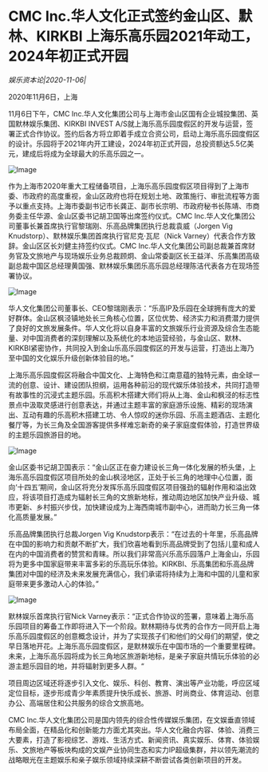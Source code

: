 # CMC Inc.华人文化正式签约金山区、默林、KIRKBI 上海乐高乐园2021年动工，2024年初正式开园

*娱乐资本论|2020-11-06|*

2020年11月6日，上海

11月6日下午，CMC Inc.华人文化集团公司与上海市金山区国有企业城投集团、英国默林娱乐集团、KIRKBI INVEST A/S就上海乐高乐园度假区的开发与运营，签署正式合作协议。签约后各方将立即着手成立合资公司，启动上海乐高乐园度假区的设计。乐园将于2021年内开工建设，2024年初正式开园，总投资额达5.5亿美元，建成后将成为全球最大的乐高乐园之一。

![Image](http://static.ylzbl.com/uploads/ueditor/php/upload/image/20201106/1604664623216996.png)

作为上海市2020年重大工程储备项目，上海乐高乐园度假区项目得到了上海市委、市政府的高度重视，金山区政府也将在规划土地、政策施行、审批流程等方面予以重点支持。上海市委副书记市长龚正、副市长宗明、市政府秘书长陈靖、市商务委主任华源、金山区委书记胡卫国等出席签约仪式。CMC Inc.华人文化集团公司董事长兼首席执行官黎瑞刚、乐高品牌集团执行总裁袁威（Jorgen Vig Knudstorp）、默林娱乐集团首席执行官尼克·瓦尼（Nick Varney）代表合作方致辞。金山区区长刘健主持签约仪式。CMC Inc.华人文化集团公司副总裁兼首席财务官及文旅地产与现场娱乐业务总裁顾炯、金山常委副区长王益洋、乐高集团高级副总裁中国区总经理黄国强、默林娱乐集团乐高乐园总经理陈洁代表各方在现场签署协议。

![Image](http://static.ylzbl.com/uploads/ueditor/php/upload/image/20201106/1604664628291535.png)

华人文化集团公司董事长、CEO黎瑞刚表示：“乐高IP及乐园在全球拥有庞大的爱好群体。金山区枫泾镇地处长三角核心位置，区位优势、经济实力和消费潜力提供了良好的文旅发展条件。华人文化将以自身丰富的文旅娱乐行业资源及综合生态能量、对中国消费者的深刻理解以及系统化的本地运营经验，与金山区、默林、KIRKBI紧密协作，共同投入到金山乐高乐园度假区的开发与运营，打造出上海乃至中国的文化娱乐升级创新体验目的地。”

上海乐高乐园度假区将融合中国文化、上海特色和江南意蕴的独特元素，由全球一流的创意、设计、建设团队担纲，运用各种前沿的现代娱乐体验技术，共同打造带有故事性的沉浸式主题乐园。乐高积木搭建大师们将从上海、金山和枫泾的标志性景点中汲取灵感进行创意表达，并通过主题丰富的家庭游乐设施、精彩的现场演出、互动有趣的乐高积木搭建工坊、令人惊叹的迷你乐园、乐高主题酒店、主题化餐厅等，为长三角及全国游客提供多样难忘新奇的亲子家庭度假体验，打造世界级的主题乐园旅游目的地。

![Image](http://static.ylzbl.com/uploads/ueditor/php/upload/image/20201106/1604664643509634.png)

金山区委书记胡卫国表示：“金山区正在奋力建设长三角一体化发展的桥头堡，上海乐高乐园度假区项目所处的金山枫泾地区，正处于长三角的地理中心位置，面向‘十四五’期间，金山区将充分发挥乐高乐园度假区项目强劲的辐射作用和溢出效应，将该项目打造成为辐射长三角的文旅新地标，推动周边地区加快产业升级、城市更新、乡村振兴步伐，加快建设成为上海西南城市副中心，进而助力长三角一体化高质量发展。”

乐高品牌集团执行总裁Jorgen Vig Knudstorp表示：“在过去的十年里，乐高品牌在中国的影响力和贡献不断扩大，我们欣喜地看到乐高品牌受到了包括儿童和成人在内的中国消费者的赞赏和青睐。所以我们非常高兴乐高乐园落户上海金山，乐园将为更多中国家庭带来丰富多彩的乐高玩乐体验。KIRKBI、乐高集团和乐高品牌集团对中国的经济及未来发展充满信心，我们承诺将持续为上海和中国的儿童和家庭带来更多激动人心的体验。”

![Image](http://static.ylzbl.com/uploads/ueditor/php/upload/image/20201106/1604664656350251.png)

默林娱乐首席执行官Nick Varney表示：“正式合作协议的签署，意味着上海乐高乐园项目的筹备工作即将进入下一个阶段。默林期待与优秀的合作方一同开启上海乐高乐园度假区的创意概念设计，并为了实现孩子们和他们的父母们的期望，使之早日落地开花。上海乐高乐园度假区，是默林娱乐在中国市场的一个重要里程碑。未来，上海乐高乐园将成为长三角地区旅游新地标，是亲子家庭共情玩乐体验的必游主题乐园目的地，并将辐射到更多人群。“

项目周边区域还将逐步引入文化、娱乐、科创、教育、演出等产业功能，呼应区域定位目标，逐步形成青少年素质提升快乐成长、旅游、时尚商业、体育运动、创意办公、高端居住和公共服务的综合文旅高地。

CMC Inc.华人文化集团公司是国内领先的综合性传媒娱乐集团，在文娱垂直领域布局全面，在精品化和创新能力方面尤其突出。华人文化融合内容、体验、消费三大要素，打造了影视综艺、游戏、生活方式、新闻资讯、真实娱乐、体育、体验娱乐、文旅地产等板块构成的文娱产业协同生态和实力IP超级集群，并以领先潮流的战略眼光在主题娱乐和亲子娱乐领域持续深耕不断尝试各类创新项目的开发。

